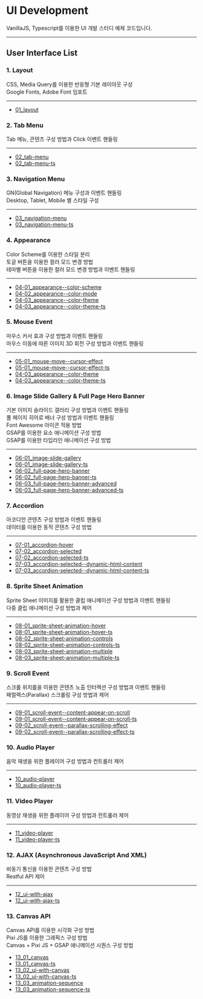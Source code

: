 # UI Development

VanillaJS, Typescript를 이용한 UI 개발 스터디 예제 코드입니다.

---

## User Interface List

### 1. Layout
CSS, Media Query를 이용한 반응형 기본 레이아웃 구성<br>
Google Fonts, Adobe Font 임포트
***
- [01_layout](https://github.com/theo-interactive/ui-development/tree/main/01_layout)

### 2. Tab Menu
Tab 메뉴, 콘텐츠 구성 방법과 Click 이벤트 핸들링
***
- [02_tab-menu](https://github.com/theo-interactive/ui-development/tree/main/02_tab-menu)
- [02_tab-menu-ts](https://github.com/theo-interactive/ui-development/tree/main/02_tab-menu-ts)

### 3. Navigation Menu
GN(Global Navigation) 메뉴 구성과 이벤트 핸들링<br>
Desktop, Tablet, Mobile 별 스타일 구성
***
- [03_navigation-menu](https://github.com/theo-interactive/ui-development/tree/main/03_navigation-menu)
- [03_navigation-menu-ts](https://github.com/theo-interactive/ui-development/tree/main/03_navigation-menu-ts)

### 4. Appearance
Color Scheme를 이용한 스타일 분리<br>
토글 버튼을 이용한 컬러 모드 변경 방법<br>
테마별 버튼을 이용한 컬러 모드 변경 방법과 이벤트 핸들링
***
- [04-01_appearance--color-scheme](https://github.com/theo-interactive/ui-development/tree/main/04-01_appearance--color-scheme)
- [04-02_appearance--color-mode](https://github.com/theo-interactive/ui-development/tree/main/04-02_appearance--color-mode)
- [04-03_appearance--color-theme](https://github.com/theo-interactive/ui-development/tree/main/04-03_appearance--color-theme)
- [04-03_appearance--color-theme-ts](https://github.com/theo-interactive/ui-development/tree/main/04-03_appearance--color-theme-ts)

### 5. Mouse Event
마우스 커서 효과 구성 방법과 이벤트 핸들링<br>
마우스 이동에 따른 이미지 3D 회전 구성 방법과 이벤트 핸들링
***
- [05-01_mouse-move--cursor-effect](https://github.com/theo-interactive/ui-development/tree/main/05-01_mouse-move--cursor-effect)
- [05-01_mouse-move--cursor-effect-ts](https://github.com/theo-interactive/ui-development/tree/main/05-01_mouse-move--cursor-effect-ts)
- [04-03_appearance--color-theme](https://github.com/theo-interactive/ui-development/tree/main/04-03_appearance--color-theme)
- [04-03_appearance--color-theme-ts](https://github.com/theo-interactive/ui-development/tree/main/04-03_appearance--color-theme-ts)

### 6. Image Slide Gallery & Full Page Hero Banner
기본 이미지 슬라이드 갤러리 구성 방법과 이벤트 핸들링<br>
풀 페이지 히어로 배너 구성 방법과 이벤트 핸들링<br>
Font Awesome 아이콘 적용 방법<br>
GSAP를 이용한 요소 애니메이션 구성 방법<br>
GSAP를 이용한 타입라인 애니메이션 구성 방법
***
- [06-01_image-slide-gallery](https://github.com/theo-interactive/ui-development/tree/main/06-01_image-slide-gallery)
- [06-01_image-slide-gallery-ts](https://github.com/theo-interactive/ui-development/tree/main/06-01_image-slide-gallery-ts)
- [06-02_full-page-hero-banner](https://github.com/theo-interactive/ui-development/tree/main/06-02_full-page-hero-banner)
- [06-02_full-page-hero-banner-ts](https://github.com/theo-interactive/ui-development/tree/main/06-02_full-page-hero-banner-ts)
- [06-03_full-page-hero-banner-advanced](https://github.com/theo-interactive/ui-development/tree/main/06-03_full-page-hero-banner-advanced)
- [06-03_full-page-hero-banner-advanced-ts](https://github.com/theo-interactive/ui-development/tree/main/06-03_full-page-hero-banner-advanced-ts)

### 7. Accordion
아코디언 콘텐츠 구성 방법과 이벤트 핸들링<br>
데이터를 이용한 동적 콘텐츠 구성 방법
***
- [07-01_accordion-hover](https://github.com/theo-interactive/ui-development/tree/main/07-01_accordion-hover)
- [07-02_accordion-selected](https://github.com/theo-interactive/ui-development/tree/main/07-02_accordion-selected)
- [07-02_accordion-selected-ts](https://github.com/theo-interactive/ui-development/tree/main/07-02_accordion-selected-ts)
- [07-03_accordion-selected--dynamic-html-content](https://github.com/theo-interactive/ui-development/tree/main/07-03_accordion-selected--dynamic-html-content)
- [07-03_accordion-selected--dynamic-html-content-ts](https://github.com/theo-interactive/ui-development/tree/main/07-03_accordion-selected--dynamic-html-content-ts)

### 8. Sprite Sheet Animation
Sprite Sheet 이미지를 활용한 클립 애니메이션 구성 방법과 이벤트 핸들링<br>
다중 클립 애니메이션 구성 방법과 제어
***
- [08-01_sprite-sheet-animation-hover](https://github.com/theo-interactive/ui-development/tree/main/08-01_sprite-sheet-animation-hover)
- [08-01_sprite-sheet-animation-hover-ts](https://github.com/theo-interactive/ui-development/tree/main/08-01_sprite-sheet-animation-hover-ts)
- [08-02_sprite-sheet-animation-controls](https://github.com/theo-interactive/ui-development/tree/main/08-02_sprite-sheet-animation-controls)
- [08-02_sprite-sheet-animation-controls-ts](https://github.com/theo-interactive/ui-development/tree/main/08-02_sprite-sheet-animation-controls-ts)
- [08-03_sprite-sheet-animation-multiple](https://github.com/theo-interactive/ui-development/tree/main/08-03_sprite-sheet-animation-multiple)
- [08-03_sprite-sheet-animation-multiple-ts](https://github.com/theo-interactive/ui-development/tree/main/08-03_sprite-sheet-animation-multiple-ts)

### 9. Scroll Event
스크롤 위치를을 이용한 콘텐츠 노출 인터랙션 구성 방법과 이벤트 핸들링<br>
패럴랙스(Parallax) 스크롤링 구성 방법과 제어
***
- [09-01_scroll-event--content-appear-on-scroll](https://github.com/theo-interactive/ui-development/tree/main/09-01_scroll-event--content-appear-on-scroll)
- [09-01_scroll-event--content-appear-on-scroll-ts](https://github.com/theo-interactive/ui-development/tree/main/09-01_scroll-event--content-appear-on-scroll-ts)
- [09-02_scroll-event--parallax-scrolling-effect](https://github.com/theo-interactive/ui-development/tree/main/09-02_scroll-event--parallax-scrolling-effect)
- [09-02_scroll-event--parallax-scrolling-effect-ts](https://github.com/theo-interactive/ui-development/tree/main/09-02_scroll-event--parallax-scrolling-effect-ts)

### 10. Audio Player
음악 재생을 위한 플레이어 구성 방법과 컨트롤러 제어
***
- [10_audio-player](https://github.com/theo-interactive/ui-development/tree/main/10_audio-player)
- [10_audio-player-ts](https://github.com/theo-interactive/ui-development/tree/main/10_audio-player-ts)

### 11. Video Player
동영상 재생을 위한 플레이어 구성 방법과 컨트롤러 제어
***
- [11_video-player](https://github.com/theo-interactive/ui-development/tree/main/11_video-player)
- [11_video-player-ts](https://github.com/theo-interactive/ui-development/tree/main/11_video-player-ts)

### 12. AJAX (Asynchronous JavaScript And XML)
비동기 통신을 이용한 콘텐츠 구성 방법<br>
Restful API 제어
***
- [12_ui-with-ajax](https://github.com/theo-interactive/ui-development/tree/main/12_ui-with-ajax)
- [12_ui-with-ajax-ts](https://github.com/theo-interactive/ui-development/tree/main/12_ui-with-ajax-ts)

### 13. Canvas API
Canvas API를 이용한 시각화 구성 방법<br>
Pixi JS를 이용한 그래픽스 구성 방법<br>
Canvas + Pixi JS + GSAP 애니메이션 시퀀스 구성 방법
- [13_01_canvas](https://github.com/theo-interactive/ui-development/tree/main/13_01_canvas)
- [13_01_canvas-ts](https://github.com/theo-interactive/ui-development/tree/main/13_01_canvas-ts)
- [13_02_ui-with-canvas](https://github.com/theo-interactive/ui-development/tree/main/13_02_ui-with-canvas)
- [13_02_ui-with-canvas-ts](https://github.com/theo-interactive/ui-development/tree/main/13_02_ui-with-canvas-ts)
- [13_03_animation-sequence](https://github.com/theo-interactive/ui-development/tree/main/13_03_animation-sequence)
- [13_03_animation-sequence-ts](https://github.com/theo-interactive/ui-development/tree/main/13_03_animation-sequence-ts)
